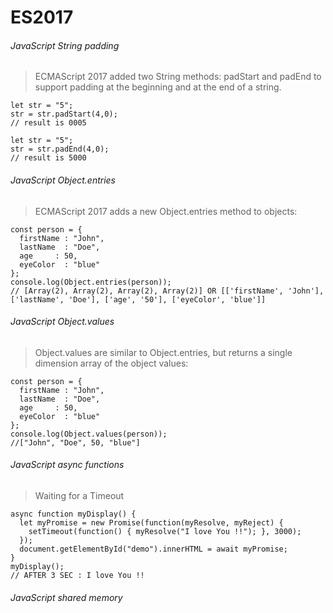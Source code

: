 # ES2017

###### JavaScript String padding
> ECMAScript 2017 added two String methods: padStart and padEnd to support padding at the beginning and at the end of a string.
````
let str = "5";
str = str.padStart(4,0);
// result is 0005
````
````
let str = "5";
str = str.padEnd(4,0);
// result is 5000
````
###### JavaScript Object.entries
> ECMAScript 2017 adds a new Object.entries method to objects:
````
const person = {
  firstName : "John",
  lastName  : "Doe",
  age     : 50,
  eyeColor  : "blue"
};
console.log(Object.entries(person));
// [Array(2), Array(2), Array(2), Array(2)] OR [['firstName', 'John'], ['lastName', 'Doe'], ['age', '50'], ['eyeColor', 'blue']]
````
###### JavaScript Object.values
> Object.values are similar to Object.entries, but returns a single dimension array of the object values:
````
const person = {
  firstName : "John",
  lastName  : "Doe",
  age     : 50,
  eyeColor  : "blue"
};
console.log(Object.values(person));
//["John", "Doe", 50, "blue"]
````
###### JavaScript async functions
> Waiting for a Timeout
````
async function myDisplay() {
  let myPromise = new Promise(function(myResolve, myReject) {
    setTimeout(function() { myResolve("I love You !!"); }, 3000);
  });
  document.getElementById("demo").innerHTML = await myPromise;
}
myDisplay();
// AFTER 3 SEC : I love You !! 
````
###### JavaScript shared memory
